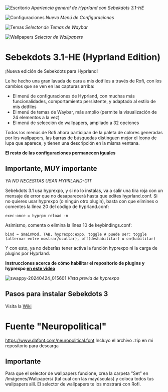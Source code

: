 
![Escritorio](https://github.com/andrewsebek/Sebekdots/assets/121652305/3d39763c-5ccc-44d2-a0d5-2c2daba55915)
_Apariencia general de Hyprland con Sebekdots 3.1-HE_

![Configuraciones](https://github.com/andrewsebek/Sebekdots/assets/121652305/6feea2c4-d0af-4273-9ff2-4cf097539b84)
_Nuevo Menú de Configuraciones_

![Temas](https://github.com/andrewsebek/Sebekdots/assets/121652305/9e007541-6ba7-4c61-b1d2-0f08b91985e1)
_Selector de Temas de Waybar_

![Wallpapers](https://github.com/andrewsebek/Sebekdots/assets/121652305/b57a4059-6c6a-4ea5-a688-31a3e16acebd)
_Selector de Wallpapers_

<script src='https://storage.ko-fi.com/cdn/scripts/overlay-widget.js'></script>
<script>
  kofiWidgetOverlay.draw('hyprsebek', {
    'type': 'floating-chat',
    'floating-chat.donateButton.text': 'Support me',
    'floating-chat.donateButton.background-color': '#00b9fe',
    'floating-chat.donateButton.text-color': '#fff'
  });
</script>

# Sebekdots 3.1-HE (Hyprland Edition)

¡Nueva edición de Sebekdots para Hyprland!

Le he hecho una gran lavada de cara a mis dotfiles a través de Rofi, con los cambios que se ven en las capturas arriba:

- El menú de configuraciones de Hyprland, con muchas más funcionalidades, comportamiento persistente, y adaptado al estilo de mis dotfiles
- El menú de temas de Waybar, más amplio (permite la visualización de 24 elementos a la vez)
- El menú de selección de wallpapers, ampliado a 32 opciones

Todos los menús de Rofi ahora participan de la paleta de colores generadas por los wallpapers, las barras de búsquedas distinguen mejor el ícono de lupa que aparece, y tienen una descripción en la misma ventana.

**El resto de las configuraciones permanecen iguales**

## Importante, MUY importante

*YA NO NECESITAS USAR HYPRLAND-GIT*

Sebekdots 3.1 usa hyprexpo, y si no lo instalas, va a salir una tira roja con un mensaje de error que no desaparecerá hasta que edites hyprland.conf. Si no quieres usar hyprexpo (o ningún otro plugin), basta con que elimines o comentes la línea 20 del código de hyprland.conf:

`exec-once = hyprpm reload -n`

Asimismo, comenta o elimina la línea 10 de keybindings.conf:

`bind = $mainMod, TAB, hyprexpo:expo, toggle # puede ser: toggle (alternar entre mostrar/ocultar), off(deshabilitar) u on(habilitar)`

Y con esto, ya no deberías tener activa la función hyprexpo ni la carga de plugins por Hyprland.

**Instrucciones acerca de cómo habilitar el repositorio de plugins y hyprexpo [en este video](https://youtu.be/JLkzIY-xrjg?si=PtNIM7v-lKrw5rzc)**

![swappy-20240424_015601](https://github.com/andrewsebek/Sebekdots/assets/121652305/ce21f516-5fc6-4c9e-a84b-5e28ecdff990)
_Vista previa de hyprexpo_

## Pasos para instalar Sebekdots 3

Visita la [Wiki](https://github.com/andrewsebek/Sebekdots/wiki)

# Fuente "Neuropolitical"

https://www.dafont.com/neuropolitical.font 
Incluyo el archivo .zip en mi repositorio para descarga

## Importante

Para que el selector de wallpapers funcione, crea la carpeta "Set" en /Imágenes/Wallpapers/ (tal cual con las mayúsculas) y coloca todos tus wallpapers allí. El selector de wallpapers te los mostrará con Rofi.
